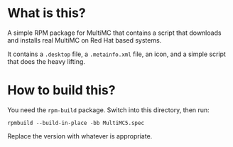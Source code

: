 # What is this?
A simple RPM package for MultiMC that contains a script that downloads and installs real MultiMC on Red Hat based systems.

It contains a `.desktop` file, a `.metainfo.xml` file, an icon, and a simple script that does the heavy lifting.

# How to build this?
You need the `rpm-build` package. Switch into this directory, then run:
```
rpmbuild --build-in-place -bb MultiMC5.spec
```

Replace the version with whatever is appropriate.
